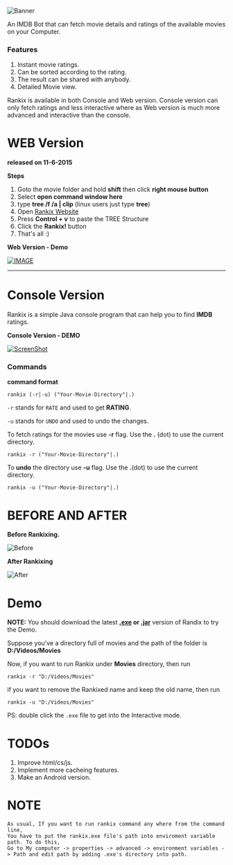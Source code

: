 ![Banner](http://s6.postimg.org/3xisyu8fl/banner.png)

An IMDB Bot that can fetch movie details and ratings of the available movies on your Computer.

### Features

1. Instant movie ratings.
2. Can be sorted according to the rating.
3. The result can be shared with anybody.
4. Detailed Movie view.

Rankix is available in both Console and Web version. Console version can only fetch ratings and less interactive where as Web version is much more advanced and interactive than the console.

# WEB Version 
**released on 11-6-2015**

**Steps**

1. Goto the movie folder and hold **shift** then click **right mouse button**
2. Select **open command window here**
3. type **tree /f /a | clip** (linux users just type **tree**)
4. Open [Rankix Website](http://shifar-shifz.rhcloud.com/Rankix)
5. Press **Control + v** to paste the TREE Structure
6. Click the **Rankix!** button
7. That's all :)

**Web Version - Demo**

[![IMAGE](http://s6.postimg.org/4xkv84i0h/screenshot_39.png)](https://www.youtube.com/watch?v=5NXnCliu7Hk)


-----------------------------------------------------------------------------


# Console Version
Rankix is a simple Java console program that can help you to find **IMDB** ratings.

**Console Version - DEMO**

[![ScreenShot](http://s6.postimg.org/l8z2ufe41/screenshot_21.png)](http://www.youtube.com/watch?v=jxwGH4DcWb0)

### Commands

**command format**
```
rankix (-r|-u) ("Your-Movie-Directory"|.) 
```
`-r` stands for `RATE` and used to get **RATING**.

`-u` stands for `UNDO` and used to undo the changes.



To fetch ratings for the movies use **-r** flag. Use the **.** (dot) to use the current directory.

```
rankix -r ("Your-Movie-Directory"|.) 
```

To **undo** the directory use **-u** flag. Use the **.**(dot) to use the current directory.

```
rankix -u ("Your-Movie-Directory"|.) 
```



BEFORE AND AFTER
================

**Before Rankixing.**

![Before](http://s6.postimg.org/7v62o8v8x/screenshot_1.png)



**After Rankixing**

![After](http://s6.postimg.org/5f49aed69/screenshot_2.png)


Demo
====

**NOTE:** You should download the latest **[.exe](https://github.com/shifarshifz/Rankix/releases/download/v1.0.0/rankix.exe) or [.jar](https://github.com/shifarshifz/Rankix/releases/download/v1.0.0/rankix.jar)** version of Randix to try the Demo.

Suppose you've a directory full of movies and the path of the folder is **D:/Videos/Movies**

Now, if you want to run Rankix under **Movies** directory, then run 

```
rankix -r "D:/Videos/Movies"
```

if you want to remove the Rankixed name and keep the old name, then run

```
rankix -u "D:/Videos/Movies"
```

PS: double click the `.exe` file to get into the Interactive mode.


TODOs
===========

1. Improve html/cs/js.
2. Implement more cacheing features.
3. Make an Android version.



NOTE
====
```
As usual, If you want to run rankix command any where from the command line, 
You have to put the rankix.exe file's path into enviroment variable path. To do this,
Go to My computer -> properties -> advanced -> environment variables -> Path and edit path by adding .exe's directory into path.
```


	




